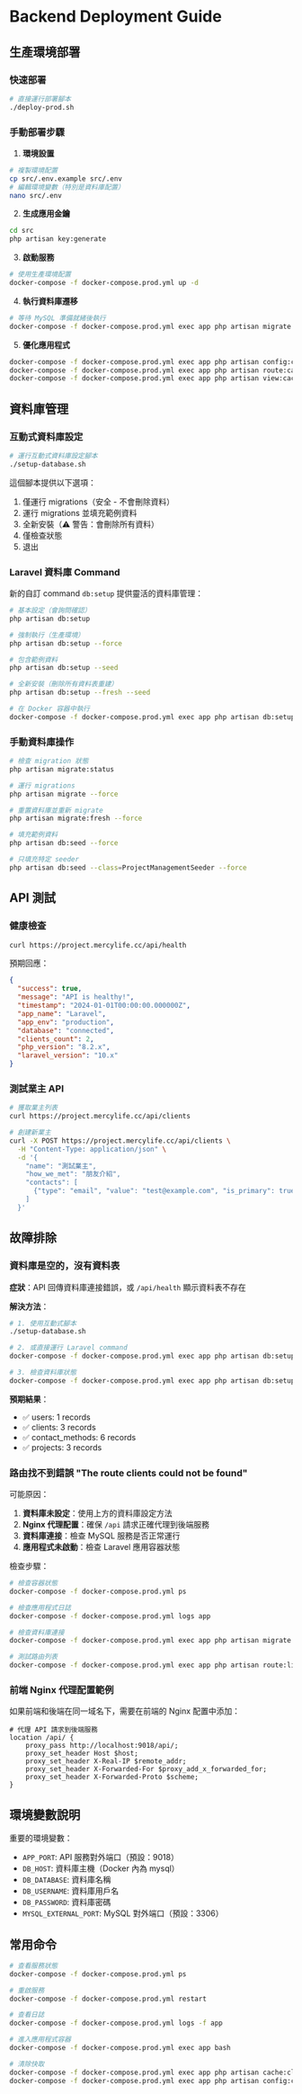 # Backend Deployment Guide

## 生產環境部署

### 快速部署
```bash
# 直接運行部署腳本
./deploy-prod.sh
```

### 手動部署步驟

1. **環境設置**
```bash
# 複製環境配置
cp src/.env.example src/.env
# 編輯環境變數（特別是資料庫配置）
nano src/.env
```

2. **生成應用金鑰**
```bash
cd src
php artisan key:generate
```

3. **啟動服務**
```bash
# 使用生產環境配置
docker-compose -f docker-compose.prod.yml up -d
```

4. **執行資料庫遷移**
```bash
# 等待 MySQL 準備就緒後執行
docker-compose -f docker-compose.prod.yml exec app php artisan migrate --force
```

5. **優化應用程式**
```bash
docker-compose -f docker-compose.prod.yml exec app php artisan config:cache
docker-compose -f docker-compose.prod.yml exec app php artisan route:cache
docker-compose -f docker-compose.prod.yml exec app php artisan view:cache
```

## 資料庫管理

### 互動式資料庫設定
```bash
# 運行互動式資料庫設定腳本
./setup-database.sh
```

這個腳本提供以下選項：
1. 僅運行 migrations（安全 - 不會刪除資料）
2. 運行 migrations 並填充範例資料
3. 全新安裝（⚠️ 警告：會刪除所有資料）
4. 僅檢查狀態
5. 退出

### Laravel 資料庫 Command

新的自訂 command `db:setup` 提供靈活的資料庫管理：

```bash
# 基本設定（會詢問確認）
php artisan db:setup

# 強制執行（生產環境）
php artisan db:setup --force

# 包含範例資料
php artisan db:setup --seed

# 全新安裝（刪除所有資料表重建）
php artisan db:setup --fresh --seed

# 在 Docker 容器中執行
docker-compose -f docker-compose.prod.yml exec app php artisan db:setup --force --seed
```

### 手動資料庫操作

```bash
# 檢查 migration 狀態
php artisan migrate:status

# 運行 migrations
php artisan migrate --force

# 重置資料庫並重新 migrate
php artisan migrate:fresh --force

# 填充範例資料
php artisan db:seed --force

# 只填充特定 seeder
php artisan db:seed --class=ProjectManagementSeeder --force
```

## API 測試

### 健康檢查
```bash
curl https://project.mercylife.cc/api/health
```

預期回應：
```json
{
  "success": true,
  "message": "API is healthy!",
  "timestamp": "2024-01-01T00:00:00.000000Z",
  "app_name": "Laravel",
  "app_env": "production",
  "database": "connected",
  "clients_count": 2,
  "php_version": "8.2.x",
  "laravel_version": "10.x"
}
```

### 測試業主 API
```bash
# 獲取業主列表
curl https://project.mercylife.cc/api/clients

# 創建新業主
curl -X POST https://project.mercylife.cc/api/clients \
  -H "Content-Type: application/json" \
  -d '{
    "name": "測試業主",
    "how_we_met": "朋友介紹",
    "contacts": [
      {"type": "email", "value": "test@example.com", "is_primary": true}
    ]
  }'
```

## 故障排除

### 資料庫是空的，沒有資料表

**症狀**：API 回傳資料庫連接錯誤，或 `/api/health` 顯示資料表不存在

**解決方法**：
```bash
# 1. 使用互動式腳本
./setup-database.sh

# 2. 或直接運行 Laravel command
docker-compose -f docker-compose.prod.yml exec app php artisan db:setup --force --seed

# 3. 檢查資料庫狀態
docker-compose -f docker-compose.prod.yml exec app php artisan db:setup --force
```

**預期結果**：
- ✅ users: 1 records
- ✅ clients: 3 records  
- ✅ contact_methods: 6 records
- ✅ projects: 3 records

### 路由找不到錯誤 "The route clients could not be found"

可能原因：
1. **資料庫未設定**：使用上方的資料庫設定方法
2. **Nginx 代理配置**：確保 `/api` 請求正確代理到後端服務
3. **資料庫連接**：檢查 MySQL 服務是否正常運行
4. **應用程式未啟動**：檢查 Laravel 應用容器狀態

檢查步驟：
```bash
# 檢查容器狀態
docker-compose -f docker-compose.prod.yml ps

# 檢查應用程式日誌
docker-compose -f docker-compose.prod.yml logs app

# 檢查資料庫連接
docker-compose -f docker-compose.prod.yml exec app php artisan migrate:status

# 測試路由列表
docker-compose -f docker-compose.prod.yml exec app php artisan route:list --path=api
```

### 前端 Nginx 代理配置範例

如果前端和後端在同一域名下，需要在前端的 Nginx 配置中添加：

```nginx
# 代理 API 請求到後端服務
location /api/ {
    proxy_pass http://localhost:9018/api/;
    proxy_set_header Host $host;
    proxy_set_header X-Real-IP $remote_addr;
    proxy_set_header X-Forwarded-For $proxy_add_x_forwarded_for;
    proxy_set_header X-Forwarded-Proto $scheme;
}
```

## 環境變數說明

重要的環境變數：
- `APP_PORT`: API 服務對外端口（預設：9018）
- `DB_HOST`: 資料庫主機（Docker 內為 mysql）
- `DB_DATABASE`: 資料庫名稱
- `DB_USERNAME`: 資料庫用戶名
- `DB_PASSWORD`: 資料庫密碼
- `MYSQL_EXTERNAL_PORT`: MySQL 對外端口（預設：3306）

## 常用命令

```bash
# 查看服務狀態
docker-compose -f docker-compose.prod.yml ps

# 重啟服務
docker-compose -f docker-compose.prod.yml restart

# 查看日誌
docker-compose -f docker-compose.prod.yml logs -f app

# 進入應用程式容器
docker-compose -f docker-compose.prod.yml exec app bash

# 清除快取
docker-compose -f docker-compose.prod.yml exec app php artisan cache:clear
docker-compose -f docker-compose.prod.yml exec app php artisan config:clear
```